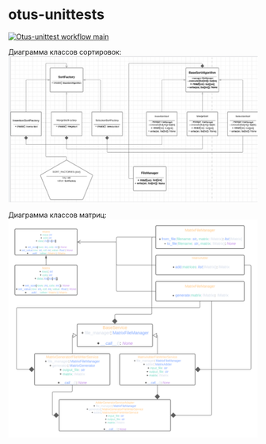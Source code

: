 # otus-unittests
[![Otus-unittest workflow main](https://github.com/GideonRavenor1/otus-unittests/actions/workflows/otus_workflow.yml/badge.svg?branch=main)](https://github.com/GideonRavenor1/otus-unittests/actions/workflows/otus_workflow.yml)

Диаграмма классов сортировок:
![diagramm.png](diagramm.png)

Диаграмма классов матриц:
![matrix.png](matrix.png)